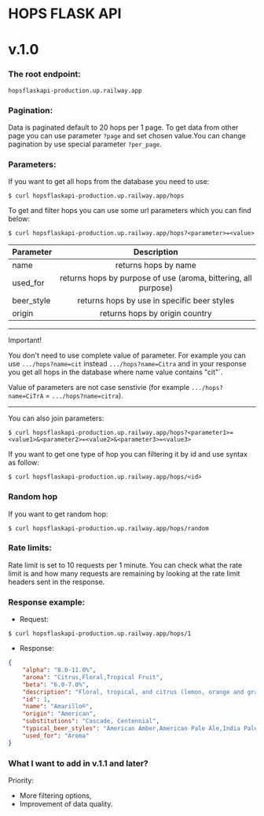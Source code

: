 # HOPS FLASK API

# v.1.0
### The root endpoint:
`hopsflaskapi-production.up.railway.app`

### Pagination:
Data is paginated default to 20 hops per 1 page. To get data from other page you can use parameter `?page` and set chosen value.You can change pagination by use special parameter `?per_page`.

### Parameters:
If you want to get all hops from the database you need to use:

`$ curl hopsflaskapi-production.up.railway.app/hops`

To get and filter hops you can use some url parameters which you can find below:

`$ curl hopsflaskapi-production.up.railway.app/hops?<parameter>=<value>`

| Parameter       | Description |
| :-----------|:-------------:|
| name     | returns hops by name 
| used_for      | returns hops by purpose of use (aroma, bittering, all purpose) |
| beer_style | returns hops by use in specific beer styles |
| origin | returns hops by origin country |
***
Important!

You don't need to use complete value of parameter. For example you can use `.../hops?name=cit` instead `.../hops?name=Citra` and in your response you get all hops in the database where name value contains "cit"`.

Value of parameters are not case senstivie (for example `.../hops?name=CiTrA` = `.../hops?name=citra`).

***
You can also join parameters:

`$ curl hopsflaskapi-production.up.railway.app/hops?<parameter1>=<value1>&<parameter2>=<value2>&<parameter3>=<value3>`

If you want to get one type of hop you can filtering it by id and use syntax as follow:

`$ curl hopsflaskapi-production.up.railway.app/hops/<id>`

### Random hop
If you want to get random hop:

`$ curl hopsflaskapi-production.up.railway.app/hops/random`

### Rate limits:
Rate limit is set to 10 requests per 1 minute.
You can check what the rate limit is and how many requests are remaining by looking at the rate limit headers sent in the response. 

### Response example:
- Request:

`$ curl hopsflaskapi-production.up.railway.app/hops/1`

- Response:

```json
{
    "alpha": "8.0-11.0%",
    "aroma": "Citrus,Floral,Tropical Fruit",
    "beta": "6.0-7.0%",
    "description": "Floral, tropical, and citrus (lemon, orange and grapefruit) characteristics",
    "id": 1,
    "name": "Amarillo®",
    "origin": "American",
    "substitutions": "Cascade, Centennial",
    "typical_beer_styles": "American Amber,American Pale Ale,India Pale Ale,Porter,Stout",
    "used_for": "Aroma"
}
```

### What I want to add in v.1.1 and later?
Priority:
- More filtering options,
- Improvement of data quality.








